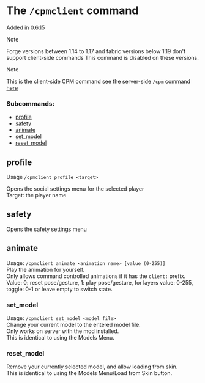 
<a name="the-cpmclient-command"/>

# The `/cpmclient` command
Added in 0.6.15

> [!NOTE]
> Forge versions between 1.14 to 1.17 and fabric versions below 1.19 don't support client-side commands
> This command is disabled on these versions.

> [!NOTE]
> This is the client-side CPM command see the server-side `/cpm` command [here](https://github.com/tom5454/CustomPlayerModels/wiki/The--cpm-command)


<a name="subcommands"/>

### Subcommands:
* [profile](#profile)
* [safety](#safety)
* [animate](#animate)
* [set_model](#set_model)
* [reset_model](#reset_model)


<a name="profile"/>

## profile
Usage `/cpmclient profile <target>`  

Opens the social settings menu for the selected player  
Target: the player name


<a name="safety"/>

## safety
Opens the safety settings menu


<a name="animate"/>

## animate
Usage: `/cpmclient animate <animation name> [value (0-255)]`  
Play the animation for yourself.  
Only allows command controlled animations if it has the `client:` prefix.  
Value: 0: reset pose/gesture, 1: play pose/gesture, for layers value: 0-255, toggle: 0-1 or leave empty to switch state.


<a name="set_model"/>

### set_model
Usage: `/cpmclient set_model <model file>`  
Change your current model to the entered model file.  
Only works on server with the mod installed.  
This is identical to using the Models Menu.  


<a name="reset_model"/>

### reset_model
Remove your currently selected model, and allow loading from skin.  
This is identical to using the Models Menu/Load from Skin button.  
